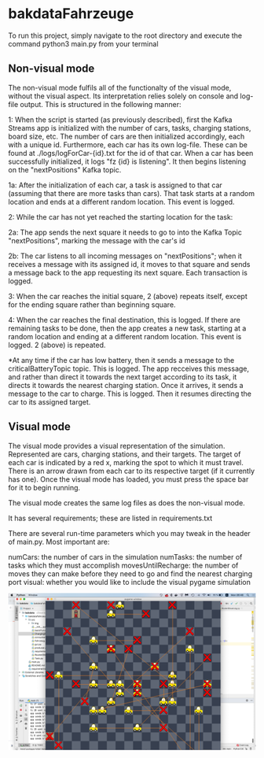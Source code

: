 # bakdataFahrzeuge

To run this project, simply navigate to the root directory and execute the command python3 main.py from your terminal

## Non-visual mode
The non-visual mode fulfils all of the functionalty of the visual mode, without the visual aspect. Its interpretation relies solely on console and log-file output. This is structured in the following manner:

1: When the script is started (as previously described), first the Kafka Streams app is initialized with the number of cars, tasks, charging stations, board size, etc. The number of cars are then initialized accordingly, each with a unique id. Furthermore, each car has its own log-file. These can be found at ./logs/logForCar-{id}.txt for the id of that car. When a car has been successfully initialized, it logs "fz {id} is listening". It then begins listening on the "nextPositions" Kafka topic.

1a: After the initialization of each car, a task is assigned to that car (assuming that there are more tasks than cars). That task starts at a random location and ends at a different random location. This event is logged.

2: While the car has not yet reached the starting location for the task:

  2a: The app sends the next square it needs to go to into the Kafka Topic "nextPositions", marking the message with the car's id
  
  2b: The car listens to all incoming messages on "nextPositions"; when it receives a message with its assigned id, it moves to that square and sends a message back to the app requesting its next square. Each transaction is logged.
  
3: When the car reaches the initial square, 2 (above) repeats itself, except for the ending square rather than beginning square.

4: When the car reaches the final destination, this is logged. If there are remaining tasks to be done, then the app creates a new task, starting at a random location and ending at a different random location. This event is logged. 2 (above) is repeated.

*At any time if the car has low battery, then it sends a message to the criticalBatteryTopic topic. This is logged. The app recceives this message, and rather than direct it towards the next target according to its task, it directs it towards the nearest charging station. Once it arrives, it sends a message to the car to charge. This is logged. Then it resumes directing the car to its assigned target.

## Visual mode
The visual mode provides a visual representation of the simulation. Represented are cars, charging stations, and their targets. The target of each car is indicated by a red x, marking the spot to which it must travel. There is an arrow drawn from each car to its respective target (if it currently has one). Once the visual mode has loaded, you must press the space bar for it to begin running.

The visual mode creates the same log files as does the non-visual mode.



It has several requirements; these are listed in requirements.txt

There are several run-time parameters which you may tweak in the header of main.py. Most important are:

numCars: the number of cars in the simulation
numTasks: the number of tasks which they must accomplish
movesUntilRecharge: the number of moves they can make before they need to go and find the nearest charging port
visual: whether you would like to include the visual pygame simulation

![Screenshot from simulation](./src/img/sim.png)

